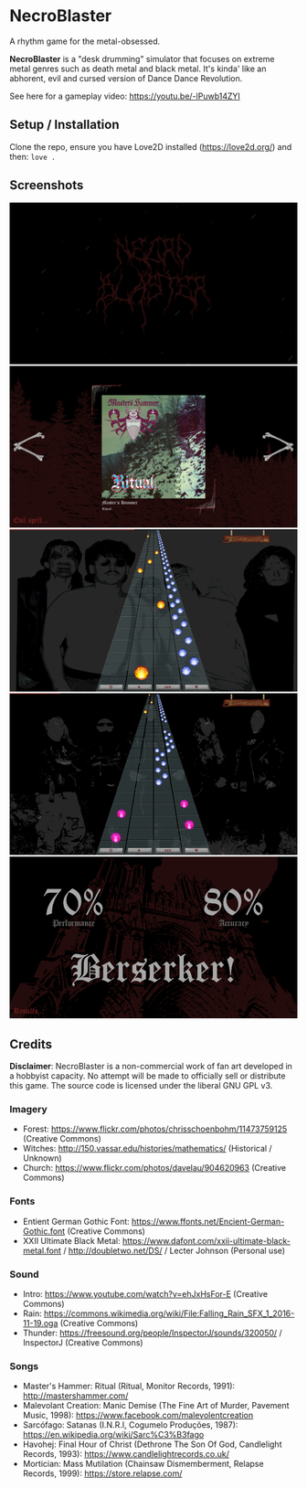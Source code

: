 # NecroBlaster

A rhythm game for the metal-obsessed.

**NecroBlaster** is a "desk drumming" simulator that focuses on extreme metal genres such as death metal and black metal. It's kinda' like an abhorent, evil and cursed version of Dance Dance Revolution.

See here for a gameplay video: https://youtu.be/-lPuwb14ZYI

## Setup / Installation

Clone the repo, ensure you have Love2D installed (https://love2d.org/) and then: `love .`

## Screenshots

![Title screen](/assets/screenshots/necro-1.png?raw=true "Necroblaster Title Screen")
![Song selection](/assets/screenshots/necro-2.png?raw=true "Necroblaster Song Selection")
![Gameplay #1](/assets/screenshots/necro-3.png?raw=true "Necroblaster Gameplay #1")
![Gameplay #2](/assets/screenshots/necro-4.png?raw=true "Necroblaster Gameplay #2")
![Results](/assets/screenshots/necro-5.png?raw=true "Necroblaster Results Screen")

## Credits

**Disclaimer**: NecroBlaster is a non-commercial work of fan art developed in a hobbyist capacity. No attempt will be made to officially sell or distribute this game. The source code is licensed under the liberal GNU GPL v3.

### Imagery
- Forest: https://www.flickr.com/photos/chrisschoenbohm/11473759125 (Creative Commons)
- Witches: http://150.vassar.edu/histories/mathematics/ (Historical / Unknown)
- Church: https://www.flickr.com/photos/davelau/904620963 (Creative Commons)

### Fonts
- Entient German Gothic Font: https://www.ffonts.net/Encient-German-Gothic.font (Creative Commons)
- XXII Ultimate Black Metal: https://www.dafont.com/xxii-ultimate-black-metal.font / http://doubletwo.net/DS/ / Lecter Johnson (Personal use)

### Sound
- Intro: https://www.youtube.com/watch?v=ehJxHsFor-E (Creative Commons)
- Rain: https://commons.wikimedia.org/wiki/File:Falling_Rain_SFX_1_2016-11-19.oga (Creative Commons)
- Thunder: https://freesound.org/people/InspectorJ/sounds/320050/ / InspectorJ (Creative Commons)

### Songs
- Master's Hammer: Ritual (Ritual, Monitor Records, 1991): http://mastershammer.com/
- Malevolant Creation: Manic Demise (The Fine Art of Murder, Pavement Music, 1998): https://www.facebook.com/malevolentcreation
- Sarcófago: Satanas (I.N.R.I, Cogumelo Produções, 1987): https://en.wikipedia.org/wiki/Sarc%C3%B3fago
- Havohej: Final Hour of Christ (Dethrone The Son Of God, Candlelight Records, 1993): https://www.candlelightrecords.co.uk/
- Mortician: Mass Mutilation (Chainsaw Dismemberment, Relapse Records, 1999): https://store.relapse.com/

